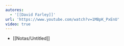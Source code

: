 ```yaml
---
autores:
  - '[[David Farley]]'
url: 'https://www.youtube.com/watch?v=1MBpK_PxEnU'
video: true
---
```

- [[Notas/Untitled]]
